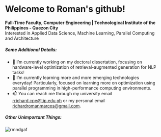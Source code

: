 <h1> Welcome to Roman's github!</h1>
<p> <b>Full-Time Faculty, Computer Engineering | Technological Institute of the Philippines - Quezon City</b> <br>
Interested in Applied Data Science, Machine Learning, Parallel Computing and Architecture </p>

<h5>Some Additional Details:</h5>

- 🔭 I’m currently working on my doctoral dissertation, focusing on hardware-level optimization of retrieval-augmented generation for NLP tasks!
- 🌱 I’m currently learning more and more emerging technologies everyday! Particularly, focused on learning more on optimization using parallel programming in high-performance computing environments.
- 📫 You can reach me through my university email rrichard.cpe@tip.edu.ph or my personal email richardromanmarcos@gmail.com.

<h5 align="left">Other Unimportant Things:</h5>
<p align="left"> <img src="https://komarev.com/ghpvc/?username=rmndgaf&label=Profile%20views&color=0e75b6&style=flat" alt="rmndgaf" /> </p>
<p align="left">
</p>
